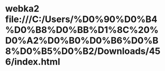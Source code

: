 # webka2 file:///C:/Users/%D0%90%D0%B4%D0%B8%D0%BB%D1%8C%20%D0%A2%D0%B0%D0%B6%D0%B8%D0%B5%D0%B2/Downloads/456/index.html
